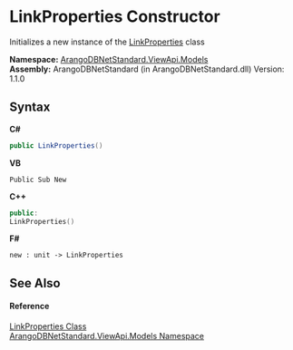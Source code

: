 # LinkProperties Constructor 
 

Initializes a new instance of the <a href="93d84450-61da-a2a6-d3c2-40870e849ae0">LinkProperties</a> class

**Namespace:**&nbsp;<a href="23bbeb16-c099-4f2c-4dad-2e67e1a19df4">ArangoDBNetStandard.ViewApi.Models</a><br />**Assembly:**&nbsp;ArangoDBNetStandard (in ArangoDBNetStandard.dll) Version: 1.1.0

## Syntax

**C#**<br />
``` C#
public LinkProperties()
```

**VB**<br />
``` VB
Public Sub New
```

**C++**<br />
``` C++
public:
LinkProperties()
```

**F#**<br />
``` F#
new : unit -> LinkProperties
```


## See Also


#### Reference
<a href="93d84450-61da-a2a6-d3c2-40870e849ae0">LinkProperties Class</a><br /><a href="23bbeb16-c099-4f2c-4dad-2e67e1a19df4">ArangoDBNetStandard.ViewApi.Models Namespace</a><br />
